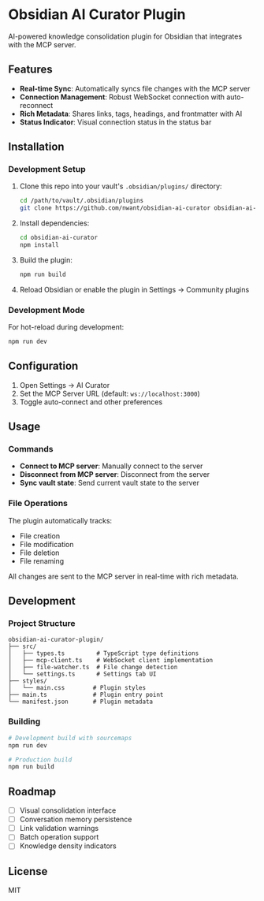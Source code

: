 # Obsidian AI Curator Plugin

AI-powered knowledge consolidation plugin for Obsidian that integrates with the MCP server.

## Features

- **Real-time Sync**: Automatically syncs file changes with the MCP server
- **Connection Management**: Robust WebSocket connection with auto-reconnect
- **Rich Metadata**: Shares links, tags, headings, and frontmatter with AI
- **Status Indicator**: Visual connection status in the status bar

## Installation

### Development Setup

1. Clone this repo into your vault's `.obsidian/plugins/` directory:
   ```bash
   cd /path/to/vault/.obsidian/plugins
   git clone https://github.com/nwant/obsidian-ai-curator obsidian-ai-curator
   ```

2. Install dependencies:
   ```bash
   cd obsidian-ai-curator
   npm install
   ```

3. Build the plugin:
   ```bash
   npm run build
   ```

4. Reload Obsidian or enable the plugin in Settings → Community plugins

### Development Mode

For hot-reload during development:
```bash
npm run dev
```

## Configuration

1. Open Settings → AI Curator
2. Set the MCP Server URL (default: `ws://localhost:3000`)
3. Toggle auto-connect and other preferences

## Usage

### Commands

- **Connect to MCP server**: Manually connect to the server
- **Disconnect from MCP server**: Disconnect from the server
- **Sync vault state**: Send current vault state to the server

### File Operations

The plugin automatically tracks:
- File creation
- File modification
- File deletion
- File renaming

All changes are sent to the MCP server in real-time with rich metadata.

## Development

### Project Structure
```
obsidian-ai-curator-plugin/
├── src/
│   ├── types.ts         # TypeScript type definitions
│   ├── mcp-client.ts    # WebSocket client implementation
│   ├── file-watcher.ts  # File change detection
│   └── settings.ts      # Settings tab UI
├── styles/
│   └── main.css        # Plugin styles
├── main.ts             # Plugin entry point
└── manifest.json       # Plugin metadata
```

### Building

```bash
# Development build with sourcemaps
npm run dev

# Production build
npm run build
```

## Roadmap

- [ ] Visual consolidation interface
- [ ] Conversation memory persistence
- [ ] Link validation warnings
- [ ] Batch operation support
- [ ] Knowledge density indicators

## License

MIT
